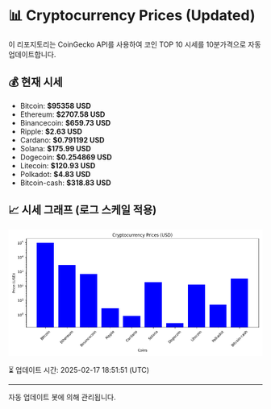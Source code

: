 
# 📊 Cryptocurrency Prices (Updated)

이 리포지토리는 CoinGecko API를 사용하여 코인 TOP 10 시세를 10분가격으로 자동 업데이트합니다.

## 💰 현재 시세
- Bitcoin: **$95358 USD**
- Ethereum: **$2707.58 USD**
- Binancecoin: **$659.73 USD**
- Ripple: **$2.63 USD**
- Cardano: **$0.791192 USD**
- Solana: **$175.99 USD**
- Dogecoin: **$0.254869 USD**
- Litecoin: **$120.93 USD**
- Polkadot: **$4.83 USD**
- Bitcoin-cash: **$318.83 USD**

## 📈 시세 그래프 (로그 스케일 적용)
![Crypto Prices](crypto_prices.png)

⏳ 업데이트 시간: 2025-02-17 18:51:51 (UTC)

---
자동 업데이트 봇에 의해 관리됩니다.
